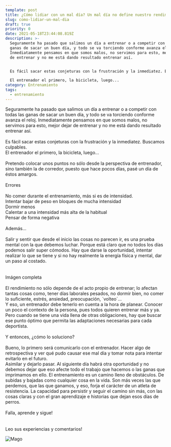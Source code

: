 ```yaml
---
template: post
title: ¿Cómo lidiar con un mal día? Un mal día no define nuestro rendimiento.
slug: como-lidiar-un-mal-dia
draft: true
priority: 0
date: 2021-05-18T23:44:08.819Z
description: >-
  Seguramente ha pasado que salimos un día a entrenar o a competir con todas las
  ganas de sacar un buen día, y todo se va torciendo conforme avanza el reloj.
  Inmediatamente pensamos en que somos malos, no servimos para esto, mejor dejar
  de entrenar y no me está dando resultado entrenar así.


  Es fácil sacar estas conjeturas con la frustración y la inmediatez. Buscamos culpables.

  El entrenador el primero, la bicicleta, luego...
category: Entrenamiento
tags:
  - entrenamiento
---
```

Seguramente ha pasado que salimos un día a entrenar o a competir con todas las ganas de sacar un buen día, y todo se va torciendo conforme avanza el reloj. Inmediatamente pensamos en que somos malos, no servimos para esto, mejor dejar de entrenar y no me está dando resultado entrenar así.\
\
Es fácil sacar estas conjeturas con la frustración y la inmediatez. Buscamos culpables.\
El entrenador el primero, la bicicleta, luego...\
\
Pretendo colocar unos puntos no sólo desde la perspectiva de entrenador, sino también la de corredor, puesto que hace pocos días, pasé un día de éstos amargos.\
\
Errores\
\
No comer durante el entrenamiento, más si es de intensidad.\
Intentar bajar de peso en bloques de mucha intensidad\
Dormir menos\
Calentar a una intensidad más alta de la habitual\
Pensar de forma negativa\
\
Además...\
\
Salir y sentir que desde el inicio las cosas no parecen ir, es una prueba mental con la que debemos luchar. Porque está claro que no todos los días podemos salir super cómodos. Hay que darse la oportunidad, intentar realizar lo que se tiene y si no hay realmente la energía física y mental, dar un paso al costado.\
\
\
Imágen completa\
\
El rendimiento no sólo depende de el acto propio de entrenar; lo afectan tantas cosas como, tener días laborales pesados, no dormir bien, no comer lo suficiente, estrés, ansiedad, preocupación, ´volteo´...\
Y eso, un entrenador debe tenerlo en cuenta a la hora de planear. Conocer un poco el contexto de la persona, pues todos quieren entrenar más y ya. Pero cuando se tiene una vida llena de otras obligaciones, hay que buscar ese punto óptimo que permita las adaptaciones necesarias para cada deportista.\
\
Y entonces, ¿cómo lo soluciono?\
\
Bueno, lo primero será comunicarlo con el entrenador. Hacer algo de retrospectiva y ver qué pudo causar ese mal día y tomar nota para intentar evitarlo en el futuro.\
Asimilar y dejarlo pasar. Al siguiente día habrá otra oportunidad y no debemos dejar que eso afecte todo el trabajo que hacemos o las ganas que imprimamos en ello. El entrenamiento es un camino lleno de obstáculos. De subidas y bajadas como cualquier cosa en la vida. Son más veces las que perdemos, que las que ganamos, y eso, forja el carácter de un atleta de resistencia. La capacidad para persistir y seguir el camino sin más, con las cosas claras y con el gran aprendizaje e historias que dejan esos días de perros.\
\
Falla, aprende y sigue!\
\
\
Leo sus experiencias y comentarios!



![Mago](/media/yijjl_kdxytdalv64gsl3ytb17ib90f9o_4byds7cfa-1639x2048.jpg "lidiando un mal día")